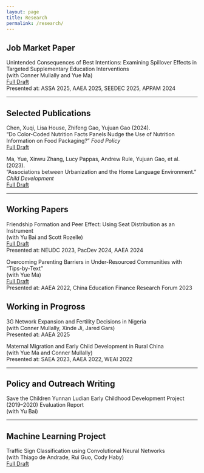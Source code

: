 ```yaml
---
layout: page
title: Research
permalink: /research/
---
```


## Job Market Paper

Unintended Consequences of Best Intentions: Examining Spillover Effects in Targeted Supplementary Education Interventions  
(with Conner Mullally and Yue Ma)  
[Full Draft](https://www.dropbox.com/scl/fi/z1hparrh8ltcy1te3n7w1/Spillover_Effect.pdf?rlkey=5bcw0rvf4bmk1zjem7mh81mzd&st=1i97r34e&dl=0)  
Presented at: ASSA 2025, AAEA 2025, SEEDEC 2025, APPAM 2024

---

## Selected Publications

Chen, Xuqi, Lisa House, Zhifeng Gao, Yujuan Gao (2024).  
“Do Color-Coded Nutrition Facts Panels Nudge the Use of Nutrition Information on Food Packaging?” *Food Policy*  
[Full Draft](https://doi.org/10.1016/j.foodpol.2024.102730)

Ma, Yue, Xinwu Zhang, Lucy Pappas, Andrew Rule, Yujuan Gao, et al. (2023).  
“Associations between Urbanization and the Home Language Environment.” *Child Development*  
[Full Draft](https://doi.org/10.1111/cdev.14034)

---

## Working Papers

Friendship Formation and Peer Effect: Using Seat Distribution as an Instrument  
(with Yu Bai and Scott Rozelle)  
[Full Draft](https://dx.doi.org/10.2139/ssrn.4828554)  
Presented at: NEUDC 2023, PacDev 2024, AAEA 2024

Overcoming Parenting Barriers in Under-Resourced Communities with “Tips-by-Text”  
(with Yue Ma)  
[Full Draft](https://ssrn.com/abstract=4969618)  
Presented at: AAEA 2022, China Education Finance Research Forum 2023

## Working in Progross

3G Network Expansion and Fertility Decisions in Nigeria  
(with Conner Mullally, Xinde Ji, Jared Gars)   
Presented at: AAEA 2025

Maternal Migration and Early Child Development in Rural China  
(with Yue Ma and Conner Mullally)  
Presented at: SAEA 2023, AAEA 2022, WEAI 2022

---

## Policy and Outreach Writing

Save the Children Yunnan Ludian Early Childhood Development Project (2019–2020) Evaluation Report  
(with Yu Bai)  

---

## Machine Learning Project

Traffic Sign Classification using Convolutional Neural Networks  
(with Thiago de Andrade, Rui Guo, Cody Haby)  
[Full Draft](https://github.com/yujuangao/Traffic-Sign-Classification/blob/42f00a4368b9c8c077e67da9d23cdf4ce0ee18e0/ProjectReport_TRYC.pdf)
